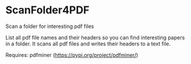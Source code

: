 # ScanFolder4PDF
Scan a folder for interesting pdf files

List all pdf file names and their headers so you can find interesting papers in a folder. It scans all pdf files and writes their headers to a text file.

Requires: pdfminer (https://pypi.org/project/pdfminer/)
